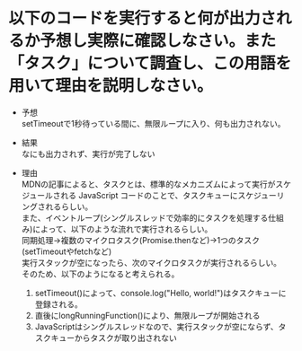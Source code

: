 # 以下のコードを実行すると何が出力されるか予想し実際に確認しなさい。また「タスク」について調査し、この用語を用いて理由を説明しなさい。

- 予想  
  setTimeoutで1秒待っている間に、無限ループに入り、何も出力されない。

- 結果  
  なにも出力されず、実行が完了しない

- 理由  
  MDNの記事によると、タスクとは、標準的なメカニズムによって実行がスケジュールされる JavaScript コードのことで、タスクキューにスケジューリングされるらしい。  
  また、イベントループ(シングルスレッドで効率的にタスクを処理する仕組み)によって、以下のような流れで実行されるらしい。  
  同期処理→複数のマイクロタスク(Promise.thenなど)→1つのタスク(setTimeoutやfetchなど)  
  実行スタックが空になったら、次のマイクロタスクが実行されるらしい。  
   そのため、以下のようになると考えられる。
  1. setTimeout()によって、console.log("Hello, world!")はタスクキューに登録される。
  2. 直後にlongRunningFunction()により、無限ループが開始される
  3. JavaScriptはシングルスレッドなので、実行スタックが空にならず、タスクキューからタスクが取り出されない
